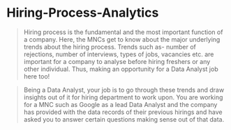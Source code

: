 # Hiring-Process-Analytics

> Hiring process is the fundamental and the most important function of a company. Here, the MNCs get to know about the major underlying trends about the hiring process. Trends such as- number of rejections, number of interviews, types of jobs, vacancies etc. are important for a company to analyse before hiring freshers or any other individual. Thus, making an opportunity for a Data Analyst job here too!

> Being a Data Analyst, your job is to go through these trends and draw insights out of it for hiring department to work upon.
You are working for a MNC such as Google as a lead Data Analyst and the company has provided with the data records of their previous hirings and have asked you to answer certain questions making sense out of that data.
